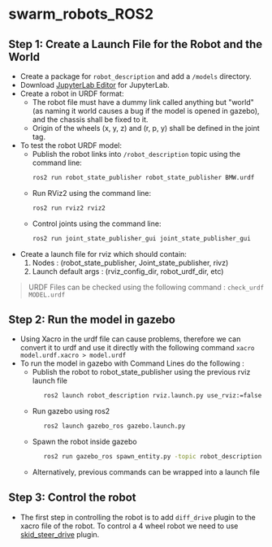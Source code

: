 # swarm_robots_ROS2

## Step 1: Create a Launch File for the Robot and the World

* Create a package for `robot_description` and add a `/models` directory.
* Download [JupyterLab Editor](https://jupyterlab-urdf.readthedocs.io/en/latest/use_editor.html) for JupyterLab.
* Create a robot in URDF format:
    * The robot file must have a dummy link called anything but "world" (as naming it world causes a bug if the model is opened in gazebo), and the chassis shall be fixed to it.
    * Origin of the wheels (x, y, z) and (r, p, y) shall be defined in the joint tag.
* To test the robot URDF model:
    * Publish the robot links into `/robot_description` topic using the command line:
        ```bash
        ros2 run robot_state_publisher robot_state_publisher BMW.urdf
        ```
    * Run RViz2 using the command line:
        ```bash
        ros2 run rviz2 rviz2
        ```
    * Control joints using the command line:
        ```bash
        ros2 run joint_state_publisher_gui joint_state_publisher_gui
        ```
* Create a launch file for rviz which should contain:
  1. Nodes : (robot_state_publisher, Joint_state_publisher, rivz)
  2. Launch default args : (rviz_config_dir, robot_urdf_dir, etc)

> URDF Files can be checked using the following command : `check_urdf MODEL.urdf`

## Step 2: Run the model in gazebo
   * Using Xacro in the urdf file can cause problems, therefore we can convert it to urdf and use it directly with the following command `xacro model.urdf.xacro > model.urdf`
   * To run the model in gazebo with Command Lines do the following :
        * Publish the robot to robot_state_publisher using the previous rviz launch file
          ```bash
             ros2 launch robot_description rviz.launch.py use_rviz:=false use_joint_state_pub:=false
          ```
        * Run gazebo using ros2
          ```bash
             ros2 launch gazebo_ros gazebo.launch.py
          ```
        * Spawn the robot inside gazebo
          ```bash
             ros2 run gazebo_ros spawn_entity.py -topic robot_description -entity ROBOT_NAME
          ```
     * Alternatively, previous commands can be wrapped into a launch file

## Step 3: Control the robot
* The first step in controlling the robot is to add `diff_drive` plugin to the xacro file of the robot. To control a 4 wheel robot we need to use [skid_steer_drive](https://github.com/ros-simulation/gazebo_ros_pkgs/wiki/ROS-2-Migration:-Skid-Steer-drive) plugin.
          
